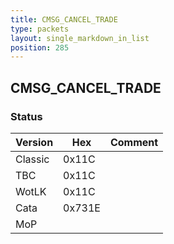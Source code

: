 ```yaml
---
title: CMSG_CANCEL_TRADE
type: packets
layout: single_markdown_in_list
position: 285
---
```


## CMSG_CANCEL_TRADE

### Status

Version    | Hex        | Comment
---------- | ---------- | ---------- 
Classic    | 0x11C      |
TBC        | 0x11C      |
WotLK      | 0x11C      |
Cata       | 0x731E     |
MoP        |            |